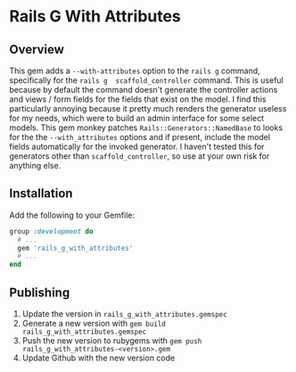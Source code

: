 # Rails G With Attributes

## Overview

This gem adds a `--with-attributes` option to the `rails g` command, specifically for the `rails g 
scaffold_controller` command. This is useful because by default the command doesn't generate the controller actions
and views / form fields for the fields that exist on the model. I find this particularly annoying because it pretty
much renders the generator useless for my needs, which were to build an admin interface for some select models. This
gem monkey patches `Rails::Generators::NamedBase` to looks for the the `--with_attributes` options and if present,
include the model fields automatically for the invoked generator. I haven't tested this for generators other than
`scaffold_controller`, so use at your own risk for anything else.

## Installation
Add the following to your Gemfile:

```ruby
group :development do
  # ...
  gem 'rails_g_with_attributes'
  # ...
end
```
## Publishing
1. Update the version in `rails_g_with_attributes.gemspec`
2. Generate a new version with `gem build rails_g_with_attributes.gemspec`
3. Push the new version to rubygems with `gem push rails_g_with_attributes-<version>.gem`
4. Update Github with the new version code

